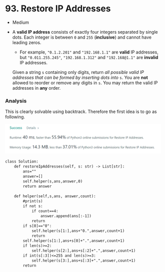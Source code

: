 # 93. Restore IP Addresses

* Medium
*   A **valid IP address** consists of exactly four integers separated by single dots. Each integer is between `0` and `255` (**inclusive**) and cannot have leading zeros.

    * For example, `"0.1.2.201"` and `"192.168.1.1"` are **valid** IP addresses, but `"0.011.255.245"`, `"192.168.1.312"` and `"192.168@1.1"` are **invalid** IP addresses.

    Given a string `s` containing only digits, return _all possible valid IP addresses that can be formed by inserting dots into_ `s`. You are **not** allowed to reorder or remove any digits in `s`. You may return the valid IP addresses in **any** order.

### Analysis&#x20;

This is clearly solvable using backtrack. Therefore the first idea is to go as following.&#x20;

![](<../.gitbook/assets/image (12).png>)

```
class Solution:
    def restoreIpAddresses(self, s: str) -> List[str]:
        ans=""
        answer=[]
        self.helper(s,ans,answer,0)
        return answer
        
    def helper(self,s,ans, answer,count):
        #print(s)
        if not s:
            if count==4:
                answer.append(ans[:-1])
            return 
        if s[0]=="0":
            self.helper(s[1:],ans+"0.",answer,count+1)
            return 
        self.helper(s[1:],ans+s[0]+".",answer,count+1)
        if len(s)>=2:
            self.helper(s[2:],ans+s[:2]+".",answer,count+1)
        if int(s[:3])<=255 and len(s)>=3:
            self.helper(s[3:],ans+s[:3]+".",answer,count+1)
        return 
```
